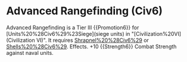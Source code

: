 # Advanced Rangefinding (Civ6)

Advanced Rangefinding is a Tier III {{Promotion6}} for [Units%20%28Civ6%29%23Siege](siege units) in "[Civilization%20VI](Civilization VI)". It requires [Shrapnel%20%28Civ6%29](Shrapnel) or [Shells%20%28Civ6%29](Shells).
Effects.
+10 {{Strength6}} Combat Strength against naval units.